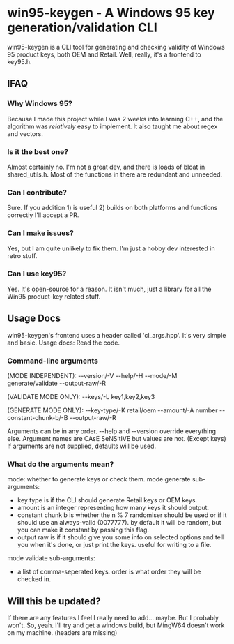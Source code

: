 # win95-keygen - A Windows 95 key generation/validation CLI
win95-keygen is a CLI tool for generating and checking validity of Windows 95 product keys, both OEM and Retail.
Well, really, it's a frontend to key95.h.

## IFAQ

### Why Windows 95?
Because I made this project while I was 2 weeks into learning C++, and the algorithm
was *relatively* easy to implement. It also taught me about regex and vectors.

### Is it the best one?
Almost certainly no. I'm not a great dev, and there is loads of bloat in shared_utils.h.
Most of the functions in there are redundant and unneeded.

### Can I contribute?
Sure. If you addition 1) is useful 2) builds on both platforms and functions correctly
I'll accept a PR.

### Can I make issues?
Yes, but I am quite unlikely to fix them. I'm just a hobby dev interested in retro stuff.

### Can I use key95?
Yes. It's open-source for a reason.
It isn't much, just a library for all the Win95 product-key related stuff.

## Usage Docs
win95-keygen's frontend uses a header called 'cl_args.hpp'. It's very simple and basic. Usage docs: Read the code.
### Command-line arguments
(MODE INDEPENDENT):
  --version/-V
  --help/-H
  --mode/-M generate/validate
  --output-raw/-R
  
(VALIDATE MODE ONLY):
  --keys/-L key1,key2,key3
  
(GENERATE MODE ONLY):
  --key-type/-K retail/oem
  --amount/-A number
  --constant-chunk-b/-B
  --output-raw/-R

Arguments can be in any order. --help and --version override everything else.
Argument names are CAsE SeNSitIVE but values are not. (Except keys)
If arguments are not supplied, defaults will be used.

### What do the arguments mean?
mode: whether to generate keys or check them.
mode generate sub-arguments:
  - key type is if the CLI should generate Retail keys or OEM keys.
  - amount is an integer representing how many keys it should output.
  - constant chunk b is whether the n % 7 randomiser should be used or if it should use an always-valid (0077777). by default it will be random, but you can make it constant by passing this flag.
  - output raw is if it should give you some info on selected options and tell you when it's done, or just print the keys. useful for writing to a file.

mode validate sub-arguments:
  - a list of comma-seperated keys. order is what order they will be checked in.

## Will this be updated?
If there are any features I feel I really need to add... maybe.
But I probably won't. So, yeah. I'll try and get a windows build,
but MingW64 doesn't work on my machine. (headers are missing)
